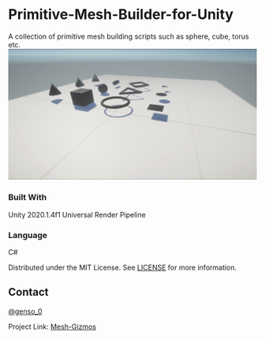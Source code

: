 # Primitive-Mesh-Builder-for-Unity
A collection of primitive mesh building scripts such as sphere, cube, torus etc.
![alt text](https://github.com/Genso-0/Primitive-Mesh-Builder-for-Unity/blob/master/Assets/PrimitiveMeshBuilder/Info/PrimitivesExampleScene.PNG)

### Built With
Unity 2020.1.4f1 
Universal Render Pipeline

### Language
C#

Distributed under the MIT License. See [LICENSE](https://github.com/Genso-0/Primitive-Mesh-Builder-for-Unity/blob/master/LICENSE) for more information.

<!-- CONTACT -->
## Contact

[@genso_0](https://twitter.com/genso_0)

Project Link: [Mesh-Gizmos](https://github.com/Genso-0/Primitive-Mesh-Builder-for-Unity)

